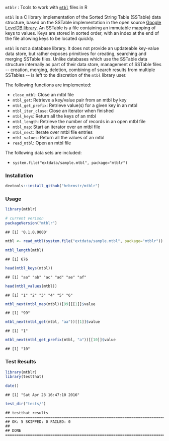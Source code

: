 
`mtblr` : Tools to work with [`mtbl`](https://github.com/farsightsec/mtbl) files in R

`mtbl` is a C library implementation of the Sorted String Table (SSTable) data structure, based on the SSTable implementation in the open source [Google LevelDB library](http://code.google.com/p/leveldb/). An SSTable is a file containing an immutable mapping of keys to values. Keys are stored in sorted order, with an index at the end of the file allowing keys to be located quickly.

`mtbl` is not a database library. It does not provide an updateable key-value data store, but rather exposes primitives for creating, searching and merging SSTable files. Unlike databases which use the SSTable data structure internally as part of their data store, management of SSTable files -- creation, merging, deletion, combining of search results from multiple SSTables -- is left to the discretion of the `mtbl` library user.

The following functions are implemented:

-   `close_mtbl`: Close an mtbl file
-   `mtbl_get`: Retrieve a key/value pair from an mtbl by key
-   `mtbl_get_prefix`: Retrieve value(s) for a given key in an mtbl
-   `mtbl_iter_close`: Close an iterator when finished
-   `mtbl_keys`: Return all the keys of an mtbl
-   `mtbl_length`: Retrieve the number of records in an open mtbl file
-   `mtbl_map`: Start an iterator over an mtbl file
-   `mtbl_next`: Iterate over mtbl file entries
-   `mtbl_values`: Return all the values of an mtbl
-   `read_mtbl`: Open an mtbl file

The following data sets are included:

-   `system.file("extdata/sample.mtbl", package="mtblr")`

### Installation

``` r
devtools::install_github("hrbrmstr/mtblr")
```

### Usage

``` r
library(mtblr)

# current verison
packageVersion("mtblr")
```

    ## [1] '0.1.0.9000'

``` r
mtbl <- read_mtbl(system.file("extdata/sample.mtbl", package="mtblr"))

mtbl_length(mtbl)
```

    ## [1] 676

``` r
head(mtbl_keys(mtbl))
```

    ## [1] "aa" "ab" "ac" "ad" "ae" "af"

``` r
head(mtbl_values(mtbl))
```

    ## [1] "1" "2" "3" "4" "5" "6"

``` r
mtbl_next(mtbl_map(mtbl))[99][[1]]$value
```

    ## [1] "99"

``` r
mtbl_next(mtbl_get(mtbl, "aa"))[[1]]$value
```

    ## [1] "1"

``` r
mtbl_next(mtbl_get_prefix(mtbl, "a"))[[10]]$value
```

    ## [1] "10"

### Test Results

``` r
library(mtblr)
library(testthat)

date()
```

    ## [1] "Sat Apr 23 16:47:10 2016"

``` r
test_dir("tests/")
```

    ## testthat results ========================================================================================================
    ## OK: 5 SKIPPED: 0 FAILED: 0
    ## 
    ## DONE ===================================================================================================================
